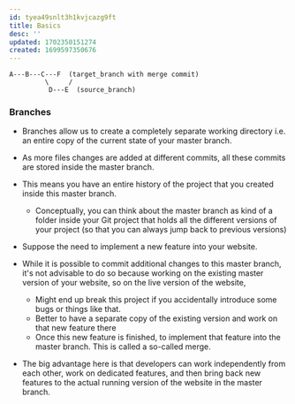 ```yaml
---
id: tyea49snlt3h1kvjcazg9ft
title: Basics
desc: ''
updated: 1702350151274
created: 1699597350676
---
```


```raw
A---B---C---F  (target_branch with merge commit)
         \     /
          D---E  (source_branch)
```




### Branches

-   Branches allow us to create a completely separate working directory i.e. an entire copy of the current state of your master branch.
-   As more files changes are added at different commits, all these commits are stored inside the master branch.
-   This means you have an entire history of the project that you created inside this master branch.
    -   Conceptually, you can think about the master branch as kind of a folder inside your Git project that holds all the different versions of your project (so that you can always jump back to previous versions)
-   Suppose the need to implement a new feature into your website.
-   While it is possible to commit additional changes to this master branch, it's not advisable to do so because working on the existing master version of your website, so on the live version of the website,

    -   Might end up break this project if you accidentally introduce some bugs or things like that.
    -   Better to have a separate copy of the existing version and work on that new feature there
    -   Once this new feature is finished, to implement that feature into the master branch. This is called a so-called merge.

-   The big advantage here is that developers can work independently from each other, work on dedicated features, and then bring back new features to the actual running version of the website in the master branch.
